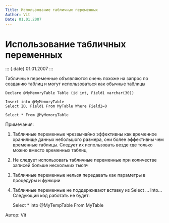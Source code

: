 ```yaml
---
Title: Использование табличных переменных
Author: Vit
Date: 01.01.2007
---
```



Использование табличных переменных
==================================

::: {.date}
01.01.2007
:::

Табличные переменные объявляются очень похоже на запрос по созданию
таблиц и могут использоваться как обычные таблицы

    Declare @MyMemoryTable Table (id int, Field1 varchar(30))
     
    Insert into @MyMemoryTable
    Select ID, Field1 From MyTable Where Field2=0
     
    Select * From @MyMemoryTable

Примечания:

1. Табличные переменные чрезвычайно эффективны как временное хранилище
данных небольшого размера, они более эффективны чем временные таблицы.
Следует их использовать везде где только можно вместо временных таблиц

2. Не следует использовать табличные переменные при количестве записей
больше нескольких тысяч

3. Табличные переменные нельзя передавать как параметры в процедуры и
функции

4. Табличные переменные не поддерживают вставку из Select ... Into...
Следующий код работать не будет:

    Select * into @MyTempTable From MyTable

Автор: Vit
